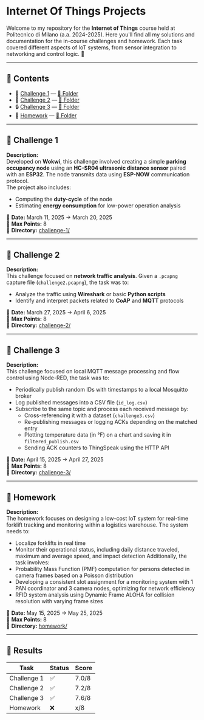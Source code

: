 # Internet Of Things Projects

Welcome to my repository for the **Internet of Things** course held at Politecnico di Milano (a.a. 2024-2025).
Here you'll find all my solutions and documentation for the in-course challenges and homework. Each task covered different aspects of IoT systems, from sensor integration to networking and control logic. 🚀

---

## 📁 Contents

- 🔧 [Challenge 1](#-challenge-1) — [📂 Folder](challenge-1/)
- 📡 [Challenge 2](#-challenge-2) — [📂 Folder](challenge-2/)
- 🔒 [Challenge 3](#-challenge-3) — [📂 Folder](challenge-3/)
- 🧠 [Homework](#-homework) — [📂 Folder](homework/)

---

## 🔧 Challenge 1

**Description:**  
Developed on **Wokwi**, this challenge involved creating a simple **parking occupancy node** using an **HC-SR04 ultrasonic distance sensor** paired with an **ESP32**. The node transmits data using **ESP-NOW** communication protocol.  
The project also includes:
- Computing the **duty-cycle** of the node
- Estimating **energy consumption** for low-power operation analysis

📅 **Date:** March 11, 2025 → March 20, 2025  
🎯 **Max Points:** 8  
📂 **Directory:** [challenge-1/](challenge-1/)

---

## 📡 Challenge 2

**Description:**  
This challenge focused on **network traffic analysis**. Given a `.pcapng` capture file (`challenge2.pcapng`), the task was to:
- Analyze the traffic using **Wireshark** or basic **Python scripts**
- Identify and interpret packets related to **CoAP** and **MQTT** protocols

📅 **Date:** March 27, 2025 → April 6, 2025  
🎯 **Max Points:** 8  
📂 **Directory:** [challenge-2/](challenge-2/)

---

## 🔁 Challenge 3

**Description:**  
This challenge focused on local MQTT message processing and flow control using Node-RED, the task was to:
- Periodically publish random IDs with timestamps to a local Mosquitto broker
- Log published messages into a CSV file (`id_log.csv`)
- Subscribe to the same topic and process each received message by:
  - Cross-referencing it with a dataset (`challenge3.csv`)
  - Re-publishing messages or logging ACKs depending on the matched entry
  - Plotting temperature data (in °F) on a chart and saving it in `filtered_publish.csv`
  - Sending ACK counters to ThingSpeak using the HTTP API
        
📅 **Date:** April 15, 2025 → April 27, 2025   
🎯 **Max Points:** 8  
📂 **Directory:** [challenge-3/](challenge-3/)

---

## 🧠 Homework

**Description:**  
The homework focuses on designing a low-cost IoT system for real-time forklift tracking and monitoring within a logistics warehouse. The system needs to:
  - Localize forklifts in real time
  - Monitor their operational status, including daily distance traveled, maximum and average speed, and impact detection
Additionally, the task involves:
  - Probability Mass Function (PMF) computation for persons detected in camera frames based on a Poisson distribution
  - Developing a consistent slot assignment for a monitoring system with 1 PAN coordinator and 3 camera nodes, optimizing for network efficiency
  - RFID system analysis using Dynamic Frame ALOHA for collision resolution with varying frame sizes

📅 **Date:** May 15, 2025 → May 25, 2025  
🎯 **Max Points:** 8  
📂 **Directory:** [homework/](homework/)

---

## 🎯 Results

| Task          | Status  | Score  |
|---------------|---------|--------|
| Challenge 1   | ✅      | 7.0/8  |
| Challenge 2   | ✅      | 7.2/8  |
| Challenge 3   | ✅      | 7.6/8  |
| Homework      | ❌      | x/8    |
